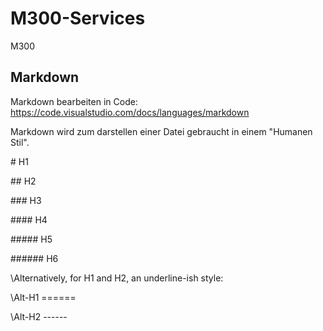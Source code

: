 # M300-Services
M300

## Markdown
Markdown bearbeiten in Code:
https://code.visualstudio.com/docs/languages/markdown

Markdown wird zum darstellen einer Datei gebraucht in einem "Humanen Stil".


\# H1

\## H2

\### H3

\#### H4

\##### H5

\###### H6

\Alternatively, for H1 and H2, an underline-ish style:

\Alt-H1
\======

\Alt-H2
\------
